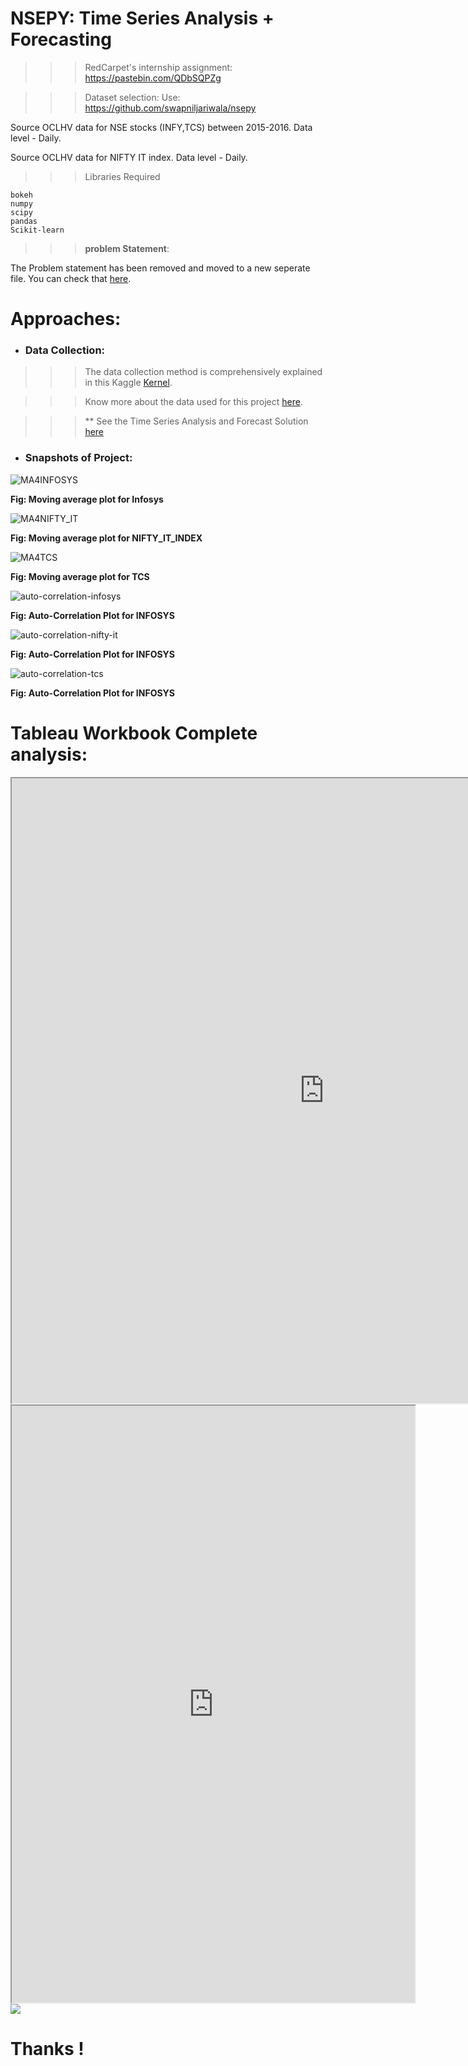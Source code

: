 # NSEPY: Time Series Analysis + Forecasting


>>> RedCarpet's internship assignment: https://pastebin.com/QDbSQPZg

>>> Dataset selection: Use: https://github.com/swapniljariwala/nsepy

Source OCLHV data for NSE stocks (INFY,TCS) between 2015-2016. Data level - Daily.

Source OCLHV data for NIFTY IT index. Data level - Daily.

>>> Libraries Required

```
bokeh
numpy
scipy
pandas
Scikit-learn
```

>>> **problem Statement**:

The Problem statement has been removed and moved to a new seperate file. You can check that [here](https://github.com/Atul-Anand-Jha/Time-Series-Forecast-NSEPy/blob/master/Problem%20Statement.txt).


# Approaches:

- ### Data Collection:
>>> The data collection method is comprehensively explained in this Kaggle [Kernel](https://www.kaggle.com/atulanandjha/webscraper-to-download-data-for-nse).

>>> Know more about the data used for this project [here](https://www.kaggle.com/atulanandjha/national-stock-exchange-time-series).

>>> ** See the Time Series Analysis and Forecast Solution [here](https://www.kaggle.com/atulanandjha/time-series-forecast-starter-eda-kernel)

- ### Snapshots of Project:
![MA4INFOSYS](https://github.com/Atul-Anand-Jha/Time-Series-Forecast-NSEPy/blob/master/img/moving-average-INFY.png)

**Fig: Moving average plot for Infosys**



![MA4NIFTY_IT](https://github.com/Atul-Anand-Jha/Time-Series-Forecast-NSEPy/blob/master/img/moving-average-NIFTY_IT_INDEX.png)

**Fig: Moving average plot for NIFTY_IT_INDEX**



![MA4TCS](https://github.com/Atul-Anand-Jha/Time-Series-Forecast-NSEPy/blob/master/img/moving-average-TCS.png)

**Fig: Moving average plot for TCS**



![auto-correlation-infosys](https://github.com/Atul-Anand-Jha/Time-Series-Forecast-NSEPy/blob/master/img/auto-correlation-infy.png)

**Fig: Auto-Correlation Plot for INFOSYS**



![auto-correlation-nifty-it](https://github.com/Atul-Anand-Jha/Time-Series-Forecast-NSEPy/blob/master/img/auto-correlation-nifty_it.png)

**Fig: Auto-Correlation Plot for INFOSYS**



![auto-correlation-tcs](https://github.com/Atul-Anand-Jha/Time-Series-Forecast-NSEPy/blob/master/img/auto-correlation-tcs.png)

**Fig: Auto-Correlation Plot for INFOSYS**


# Tableau Workbook Complete analysis:

<iframe align = "center" width = "1000" height = "1000" src="https://public.tableau.com/profile/poldham#!/vizhome/MySecretPlanforWorldDomination/Historia1?publish=yes"></iframe>

<iframe src="https://public.tableau.com/views/TemperaturePlotsfromIOTData/Dashboard2?:showVizHome=no&:embed=true"
 width="645" height="955"></iframe>

<div class='tableauPlaceholder' id='viz1575557463266' style='position: relative'><noscript><a href='#'><img alt=' ' src='https:&#47;&#47;public.tableau.com&#47;static&#47;images&#47;Te&#47;TemperaturePlotsfromIOTData&#47;Dashboard2&#47;1_rss.png' style='border: none' /></a></noscript><object class='tableauViz'  style='display:none;'><param name='host_url' value='https%3A%2F%2Fpublic.tableau.com%2F' /> <param name='embed_code_version' value='3' /> <param name='site_root' value='' /><param name='name' value='TemperaturePlotsfromIOTData&#47;Dashboard2' /><param name='tabs' value='yes' /><param name='toolbar' value='no' /><param name='static_image' value='https:&#47;&#47;public.tableau.com&#47;static&#47;images&#47;Te&#47;TemperaturePlotsfromIOTData&#47;Dashboard2&#47;1.png' /> <param name='animate_transition' value='yes' /><param name='display_static_image' value='yes' /><param name='display_spinner' value='yes' /><param name='display_overlay' value='yes' /><param name='display_count' value='yes' /></object></div>                <script type='text/javascript'>                    var divElement = document.getElementById('viz1575557463266');                    var vizElement = divElement.getElementsByTagName('object')[0];                    vizElement.style.minWidth='420px';vizElement.style.maxWidth='1150px';vizElement.style.width='100%';vizElement.style.minHeight='583px';vizElement.style.maxHeight='883px';vizElement.style.height=(divElement.offsetWidth*0.75)+'px';                    var scriptElement = document.createElement('script');                    scriptElement.src = 'https://public.tableau.com/javascripts/api/viz_v1.js';                    vizElement.parentNode.insertBefore(scriptElement, vizElement);                </script>


# Thanks !

